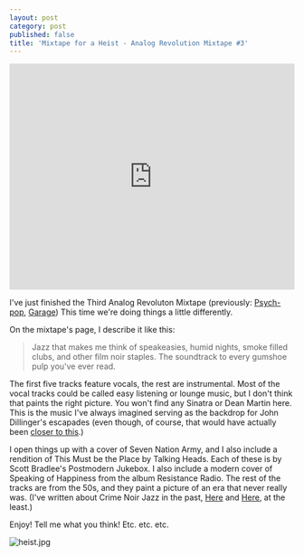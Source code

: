 ```yaml
---
layout: post
category: post
published: false
title: 'Mixtape for a Heist - Analog Revolution Mixtape #3'
---
```

<iframe width="100%" height="400" src="https://www.mixcloud.com/widget/iframe/?feed=https%3A%2F%2Fwww.mixcloud.com%2Fajroach42%2Fsmokey-jazz-crime-noir-analog-revolution-mixtape-3%2F" frameborder="0"></iframe>

I've just finished the Third Analog Revoluton Mixtape (previously: [Psych-pop](http://ajroach42.github.io/psychedelic-pop-mixtape-analog-revolution-mixtape-vol-2/), [Garage](http://ajroach42.github.io/my-garage-and-psych-mixtape-volume-one/)) This time we're doing things a little differently. 

On the mixtape's page, I describe it like this: 

>Jazz that makes me think of speakeasies, humid nights, smoke filled clubs, and other film noir staples. The soundtrack to every gumshoe pulp you've ever read.

The first five tracks feature vocals, the rest are instrumental. Most of the vocal tracks could be called easy listening or lounge music, but I don't think that paints the right picture. You won't find any Sinatra or Dean Martin here. This is the music I've always imagined serving as the backdrop for John Dillinger's escapades (even though, of course, that would have actually been [closer to this](http://ajroach42.github.io/the-national-jazz-museum-in-harlem-presents-the-savory-collection/).) 

I open things up with a cover of Seven Nation Army, and I also include a rendition of This Must be the Place by Talking Heads. Each of these is by Scott Bradlee's Postmodern Jukebox. I also include a modern cover of Speaking of Happiness from the album Resistance Radio. The rest of the tracks are from the 50s, and they paint a picture of an era that never really was. (I've written about Crime Noir Jazz in the past, [Here](http://ajroach42.github.io/jazz-noir-speaking-of-happiness-gloria-lynn/) and [Here](http://ajroach42.github.io/noir-jazz-bohren-der-club-of-gore-sunset-mission/), at the least.) 

Enjoy! Tell me what you think! Etc. etc. etc. 

![heist.jpg]({{site.baseurl}}/images/heist.jpg)
